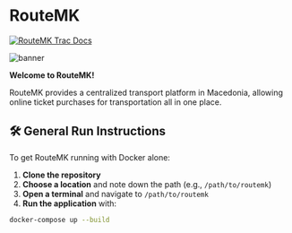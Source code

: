 # RouteMK  
[![RouteMK Trac Docs](https://img.shields.io/badge/TRAC-RouteMK%20Docs-6DB33F?style=for-the-badge&logo=mapbox&logoColor=white)](https://develop.finki.ukim.mk/projects/routemk)

![banner](https://github.com/user-attachments/assets/b1ebc5ff-6488-4af7-9a19-fc66ddef579a)

**Welcome to RouteMK!**

RouteMK provides a centralized transport platform in Macedonia, allowing online ticket purchases for transportation all in one place.

## 🛠️ General Run Instructions  
To get RouteMK running with Docker alone: 

 1. **Clone the repository**
 2. **Choose a location** and note down the path (e.g., `/path/to/routemk`)
 3. **Open a terminal** and navigate to `/path/to/routemk`
 4. **Run the application** with:  
   ```sh
   docker-compose up --build
